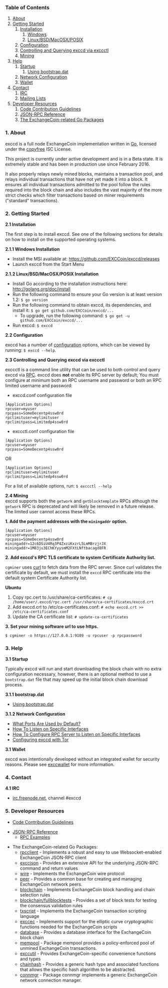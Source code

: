 ### Table of Contents
1. [About](#About)
2. [Getting Started](#GettingStarted)
    1. [Installation](#Installation)
        1. [Windows](#WindowsInstallation)
        2. [Linux/BSD/MacOSX/POSIX](#PosixInstallation)
    2. [Configuration](#Configuration)
    3. [Controlling and Querying exccd via exccctl](#ExccctlConfig)
    4. [Mining](#Mining)
3. [Help](#Help)
    1. [Startup](#Startup)
        1. [Using bootstrap.dat](#BootstrapDat)
    2. [Network Configuration](#NetworkConfig)
    3. [Wallet](#Wallet)
4. [Contact](#Contact)
    1. [IRC](#ContactIRC)
    2. [Mailing Lists](#MailingLists)
5. [Developer Resources](#DeveloperResources)
    1. [Code Contribution Guidelines](#ContributionGuidelines)
    2. [JSON-RPC Reference](#JSONRPCReference)
    3. [The ExchangeCoin-related Go Packages](#GoPackages)

<a name="About" />

### 1. About
exccd is a full node ExchangeCoin implementation written in [Go](http://golang.org),
licensed under the [copyfree](http://www.copyfree.org) ISC License.

This project is currently under active development and is in a Beta state. It is
extremely stable and has been in production use since February 2016.

It also properly relays newly mined blocks, maintains a transaction pool, and
relays individual transactions that have not yet made it into a block. It
ensures all individual transactions admitted to the pool follow the rules
required into the block chain and also includes the vast majority of the more
strict checks which filter transactions based on miner requirements ("standard"
transactions).

<a name="GettingStarted" />

### 2. Getting Started

<a name="Installation" />

**2.1 Installation**<br />

The first step is to install exccd.  See one of the following sections for
details on how to install on the supported operating systems.

<a name="WindowsInstallation" />

**2.1.1 Windows Installation**<br />

* Install the MSI available at: https://github.com/EXCCoin/exccd/releases
* Launch exccd from the Start Menu

<a name="PosixInstallation" />

**2.1.2 Linux/BSD/MacOSX/POSIX Installation**<br />

* Install Go according to the installation instructions here: http://golang.org/doc/install
* Run the following command to ensure your Go version is at least version 1.2: `$ go version`
* Run the following command to obtain exccd, its dependencies, and install it: `$ go get github.com/EXCCoin/exccd/...`<br />
  * To upgrade, run the following command: `$ go get -u github.com/EXCCoin/exccd/...`
* Run exccd: `$ exccd`

<a name="Configuration" />

**2.2 Configuration**<br />

exccd has a number of [configuration](http://godoc.org/github.com/EXCCoin/exccd)
options, which can be viewed by running: `$ exccd --help`.

<a name="ExccctlConfig" />

**2.3 Controlling and Querying exccd via exccctl**<br />

exccctl is a command line utility that can be used to both control and query exccd
via [RPC](http://www.wikipedia.org/wiki/Remote_procedure_call).  exccd does
**not** enable its RPC server by default;  You must configure at minimum both an
RPC username and password or both an RPC limited username and password:

* exccd.conf configuration file
```
[Application Options]
rpcuser=myuser
rpcpass=SomeDecentp4ssw0rd
rpclimituser=mylimituser
rpclimitpass=Limitedp4ssw0rd
```
* exccctl.conf configuration file
```
[Application Options]
rpcuser=myuser
rpcpass=SomeDecentp4ssw0rd
```
OR
```
[Application Options]
rpclimituser=mylimituser
rpclimitpass=Limitedp4ssw0rd
```
For a list of available options, run: `$ exccctl --help`

<a name="Mining" />

**2.4 Mining**<br />
exccd supports both the `getwork` and `getblocktemplate` RPCs although the
`getwork` RPC is deprecated and will likely be removed in a future release.
The limited user cannot access these RPCs.<br />

**1. Add the payment addresses with the `miningaddr` option.**<br />

```
[Application Options]
rpcuser=myuser
rpcpass=SomeDecentp4ssw0rd
miningaddr=12c6DSiU4Rq3P4ZxziKxzrL5LmMBrzjrJX
miningaddr=1M83ju3EChKYyysmM2FXtLNftbacagd8FR
```

**2. Add exccd's RPC TLS certificate to system Certificate Authority list.**<br />

`cgminer` uses [curl](http://curl.haxx.se/) to fetch data from the RPC server.
Since curl validates the certificate by default, we must install the `exccd` RPC
certificate into the default system Certificate Authority list.

**Ubuntu**<br />

1. Copy rpc.cert to /usr/share/ca-certificates: `# cp /home/user/.exccd/rpc.cert /usr/share/ca-certificates/exccd.crt`<br />
2. Add exccd.crt to /etc/ca-certificates.conf: `# echo exccd.crt >> /etc/ca-certificates.conf`<br />
3. Update the CA certificate list: `# update-ca-certificates`<br />

**3. Set your mining software url to use https.**<br />

`$ cgminer -o https://127.0.0.1:9109 -u rpcuser -p rpcpassword`

<a name="Help" />

### 3. Help

<a name="Startup" />

**3.1 Startup**<br />

Typically exccd will run and start downloading the block chain with no extra
configuration necessary, however, there is an optional method to use a
`bootstrap.dat` file that may speed up the initial block chain download process.

<a name="BootstrapDat" />

**3.1.1 bootstrap.dat**<br />
* [Using bootstrap.dat](https://github.com/EXCCoin/exccd/tree/master/docs/using_bootstrap_dat.md)

<a name="NetworkConfig" />

**3.1.2 Network Configuration**<br />
* [What Ports Are Used by Default?](https://github.com/EXCCoin/exccd/tree/master/docs/default_ports.md)
* [How To Listen on Specific Interfaces](https://github.com/EXCCoin/exccd/tree/master/docs/configure_peer_server_listen_interfaces.md)
* [How To Configure RPC Server to Listen on Specific Interfaces](https://github.com/EXCCoin/exccd/tree/master/docs/configure_rpc_server_listen_interfaces.md)
* [Configuring exccd with Tor](https://github.com/EXCCoin/exccd/tree/master/docs/configuring_tor.md)

<a name="Wallet" />

**3.1 Wallet**<br />

exccd was intentionally developed without an integrated wallet for security
reasons.  Please see [exccwallet](https://github.com/EXCCoin/exccwallet) for more
information.

<a name="Contact" />

### 4. Contact

<a name="ContactIRC" />

**4.1 IRC**<br />
* [irc.freenode.net](irc://irc.freenode.net), channel #exccd

<a name="DeveloperResources" />

### 5. Developer Resources

<a name="ContributionGuidelines" />

* [Code Contribution Guidelines](https://github.com/EXCCoin/exccd/tree/master/docs/code_contribution_guidelines.md)
<a name="JSONRPCReference" />

* [JSON-RPC Reference](https://github.com/EXCCoin/exccd/tree/master/docs/json_rpc_api.md)
    * [RPC Examples](https://github.com/EXCCoin/exccd/tree/master/docs/json_rpc_api.md#ExampleCode)
<a name="GoPackages" />

* The ExchangeCoin-related Go Packages:
  * [rpcclient](https://github.com/EXCCoin/exccd/tree/master/rpcclient) - Implements a
    robust and easy to use Websocket-enabled ExchangeCoin JSON-RPC client
  * [exccjson](https://github.com/EXCCoin/exccd/tree/master/exccjson) - Provides an extensive API
    for the underlying JSON-RPC command and return values
  * [wire](https://github.com/EXCCoin/exccd/tree/master/wire) - Implements the
    ExchangeCoin wire protocol
  * [peer](https://github.com/EXCCoin/exccd/tree/master/peer) -
    Provides a common base for creating and managing ExchangeCoin network peers.
  * [blockchain](https://github.com/EXCCoin/exccd/tree/master/blockchain) -
    Implements ExchangeCoin block handling and chain selection rules
  * [blockchain/fullblocktests](https://github.com/EXCCoin/exccd/tree/master/blockchain/fullblocktests) -
    Provides a set of block tests for testing the consensus validation rules
  * [txscript](https://github.com/EXCCoin/exccd/tree/master/txscript) -
    Implements the ExchangeCoin transaction scripting language
  * [exccec](https://github.com/EXCCoin/exccd/tree/master/exccec) - Implements
    support for the elliptic curve cryptographic functions needed for the
    ExchangeCoin scripts
  * [database](https://github.com/EXCCoin/exccd/tree/master/database) -
    Provides a database interface for the ExchangeCoin block chain
  * [mempool](https://github.com/EXCCoin/exccd/tree/master/mempool) -
    Package mempool provides a policy-enforced pool of unmined ExchangeCoin
    transactions.
  * [exccutil](https://github.com/EXCCoin/exccd/tree/master/exccutil) - Provides
    ExchangeCoin-specific convenience functions and types
  * [chainhash](https://github.com/EXCCoin/exccd/tree/master/chaincfg/chainhash) -
    Provides a generic hash type and associated functions that allows the
    specific hash algorithm to be abstracted.
  * [connmgr](https://github.com/EXCCoin/exccd/tree/master/connmgr) -
    Package connmgr implements a generic ExchangeCoin network connection manager.
